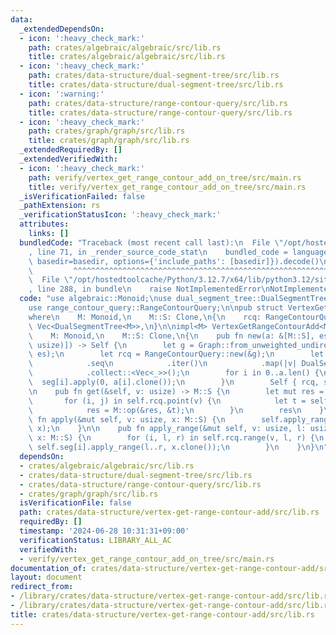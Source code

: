 ```yaml
---
data:
  _extendedDependsOn:
  - icon: ':heavy_check_mark:'
    path: crates/algebraic/algebraic/src/lib.rs
    title: crates/algebraic/algebraic/src/lib.rs
  - icon: ':heavy_check_mark:'
    path: crates/data-structure/dual-segment-tree/src/lib.rs
    title: crates/data-structure/dual-segment-tree/src/lib.rs
  - icon: ':warning:'
    path: crates/data-structure/range-contour-query/src/lib.rs
    title: crates/data-structure/range-contour-query/src/lib.rs
  - icon: ':heavy_check_mark:'
    path: crates/graph/graph/src/lib.rs
    title: crates/graph/graph/src/lib.rs
  _extendedRequiredBy: []
  _extendedVerifiedWith:
  - icon: ':heavy_check_mark:'
    path: verify/vertex_get_range_contour_add_on_tree/src/main.rs
    title: verify/vertex_get_range_contour_add_on_tree/src/main.rs
  _isVerificationFailed: false
  _pathExtension: rs
  _verificationStatusIcon: ':heavy_check_mark:'
  attributes:
    links: []
  bundledCode: "Traceback (most recent call last):\n  File \"/opt/hostedtoolcache/Python/3.12.7/x64/lib/python3.12/site-packages/onlinejudge_verify/documentation/build.py\"\
    , line 71, in _render_source_code_stat\n    bundled_code = language.bundle(stat.path,\
    \ basedir=basedir, options={'include_paths': [basedir]}).decode()\n          \
    \         ^^^^^^^^^^^^^^^^^^^^^^^^^^^^^^^^^^^^^^^^^^^^^^^^^^^^^^^^^^^^^^^^^^^^^^^^^^^^^^^^^\n\
    \  File \"/opt/hostedtoolcache/Python/3.12.7/x64/lib/python3.12/site-packages/onlinejudge_verify/languages/rust.py\"\
    , line 288, in bundle\n    raise NotImplementedError\nNotImplementedError\n"
  code: "use algebraic::Monoid;\nuse dual_segment_tree::DualSegmentTree;\nuse graph::Graph;\n\
    use range_contour_query::RangeContourQuery;\n\npub struct VertexGetRangeContourAdd<M>\n\
    where\n    M: Monoid,\n    M::S: Clone,\n{\n    rcq: RangeContourQuery,\n    seg:\
    \ Vec<DualSegmentTree<M>>,\n}\n\nimpl<M> VertexGetRangeContourAdd<M>\nwhere\n\
    \    M: Monoid,\n    M::S: Clone,\n{\n    pub fn new(a: &[M::S], es: &[(usize,\
    \ usize)]) -> Self {\n        let g = Graph::from_unweighted_undirected_edges(a.len(),\
    \ es);\n        let rcq = RangeContourQuery::new(&g);\n        let mut seg = rcq\n\
    \            .seq\n            .iter()\n            .map(|v| DualSegmentTree::<M>::new(v.len()))\n\
    \            .collect::<Vec<_>>();\n        for i in 0..a.len() {\n          \
    \  seg[i].apply(0, a[i].clone());\n        }\n        Self { rcq, seg }\n    }\n\
    \n    pub fn get(&self, v: usize) -> M::S {\n        let mut res = M::e();\n \
    \       for (i, j) in self.rcq.point(v) {\n            let t = self.seg[i].get(j);\n\
    \            res = M::op(&res, &t);\n        }\n        res\n    }\n\n    pub\
    \ fn apply(&mut self, v: usize, x: M::S) {\n        self.apply_range(v, 0, 1,\
    \ x);\n    }\n\n    pub fn apply_range(&mut self, v: usize, l: usize, r: usize,\
    \ x: M::S) {\n        for (i, l, r) in self.rcq.range(v, l, r) {\n           \
    \ self.seg[i].apply_range(l..r, x.clone());\n        }\n    }\n}\n"
  dependsOn:
  - crates/algebraic/algebraic/src/lib.rs
  - crates/data-structure/dual-segment-tree/src/lib.rs
  - crates/data-structure/range-contour-query/src/lib.rs
  - crates/graph/graph/src/lib.rs
  isVerificationFile: false
  path: crates/data-structure/vertex-get-range-contour-add/src/lib.rs
  requiredBy: []
  timestamp: '2024-06-28 10:31:31+09:00'
  verificationStatus: LIBRARY_ALL_AC
  verifiedWith:
  - verify/vertex_get_range_contour_add_on_tree/src/main.rs
documentation_of: crates/data-structure/vertex-get-range-contour-add/src/lib.rs
layout: document
redirect_from:
- /library/crates/data-structure/vertex-get-range-contour-add/src/lib.rs
- /library/crates/data-structure/vertex-get-range-contour-add/src/lib.rs.html
title: crates/data-structure/vertex-get-range-contour-add/src/lib.rs
---
```

